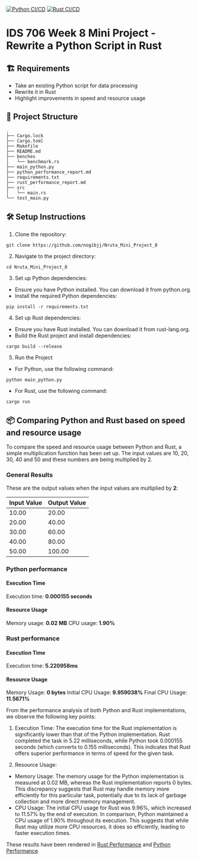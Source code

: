[![Python CI/CD](https://github.com/nogibjj/Nruta_Mini_Project_8/actions/workflows/python-cicd.yml/badge.svg)](https://github.com/nogibjj/Nruta_Mini_Project_8/actions/workflows/python-cicd.yml)
[![Rust CI/CD](https://github.com/nogibjj/Nruta_Mini_Project_8/actions/workflows/rust-cicd.yml/badge.svg)](https://github.com/nogibjj/Nruta_Mini_Project_8/actions/workflows/rust-cicd.yml)

# IDS 706 Week 8 Mini Project - Rewrite a Python Script in Rust

## 🏗️ Requirements
- Take an existing Python script for data processing
- Rewrite it in Rust
- Highlight improvements in speed and resource usage

## 📂 Project Structure
```
.
├── Cargo.lock
├── Cargo.toml
├── Makefile
├── README.md
├── benches
│   └── benchmark.rs
├── main_python.py
├── python_performance_report.md
├── requirements.txt
├── rust_performance_report.md
├── src
│   └── main.rs
└── test_main.py
```

## 🛠️ Setup Instructions
1. Clone the repository:
```
git clone https://github.com/nogibjj/Nruta_Mini_Project_8
```

2. Navigate to the project directory:
```
cd Nruta_Mini_Project_8
```

3. Set up Python dependencies:
- Ensure you have Python installed. You can download it from python.org.
- Install the required Python dependencies:
```
pip install -r requirements.txt
```

4. Set up Rust dependencies:
- Ensure you have Rust installed. You can download it from rust-lang.org.
- Build the Rust project and install dependencies:
```
cargo build --release
```

5. Run the Project
- For Python, use the following command:
```
python main_python.py
```

- For Rust, use the following command:
```
cargo run
```

## 📦 Comparing Python and Rust based on speed and resource usage
To compare the speed and resource usage between Python and Rust, a simple multiplication function has been set up. The input values are 10, 20, 30, 40 and 50 and these numbers are being multiplied by 2.

### General Results
These are the output values when the input values are multiplied by **2**:

| Input Value | Output Value |
|-------------|--------------|
| 10.00 | 20.00 |
| 20.00 | 40.00 |
| 30.00 | 60.00 |
| 40.00 | 80.00 |
| 50.00 | 100.00 |

### Python performance
#### Execution Time
Execution time: **0.000155 seconds**

#### Resource Usage
Memory usage: **0.02 MB**
CPU usage: **1.90%**

### Rust performance
#### Execution Time
Execution time: **5.220958ms**
#### Resource Usage
Memory Usage: **0 bytes**
Initial CPU Usage: **9.959038%**
Final CPU Usage: **11.5671%**

From the performance analysis of both Python and Rust implementations, we observe the following key points:

1.	Execution Time:
The execution time for the Rust implementation is significantly lower than that of the Python implementation. Rust completed the task in 5.22 milliseconds, while Python took 0.000155 seconds (which converts to 0.155 milliseconds). This indicates that Rust offers superior performance in terms of speed for the given task.

2.	Resource Usage:
- Memory Usage: The memory usage for the Python implementation is measured at 0.02 MB, whereas the Rust implementation reports 0 bytes. This discrepancy suggests that Rust may handle memory more efficiently for this particular task, potentially due to its lack of garbage collection and more direct memory management.
- CPU Usage: The initial CPU usage for Rust was 9.96%, which increased to 11.57% by the end of execution. In comparison, Python maintained a CPU usage of 1.90% throughout its execution. This suggests that while Rust may utilize more CPU resources, it does so efficiently, leading to faster execution times.


These results have been rendered in [Rust Performance](rust_performance_report.md) and [Python Performance](python_performance_report.md)
